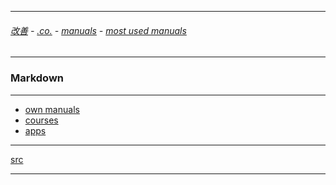 
---

###### [改善](https://github.com/ttltrk/0C/blob/master/README.MD) - [.co.](https://github.com/ttltrk/PRG/blob/master/CODING.MD) - [manuals](https://github.com/ttltrk/PRG/blob/master/MAN.MD) - [most used manuals](https://github.com/ttltrk/PRG/blob/master/MUM.MD)

---

### Markdown

---

* [own manuals]()
* [courses]()
* [apps]()

---

[src](https://guides.github.com/pdfs/markdown-cheatsheet-online.pdf)

---
